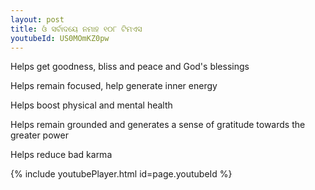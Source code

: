 ```yaml
---
layout: post
title: ଓଁ ସର୍ବାଦୟେ ନମାହ ୧୦୮ ଟିମଏସ
youtubeId: US0MOmKZ0pw
---
```

 
 
Helps get goodness, bliss and peace and God's blessings
 
Helps remain focused, help generate inner energy 
 
Helps boost physical and mental health 
 
Helps remain grounded and generates a sense of gratitude towards the greater power 
 
Helps reduce bad karma
 
 
 
 


{% include youtubePlayer.html id=page.youtubeId %}
 
 
